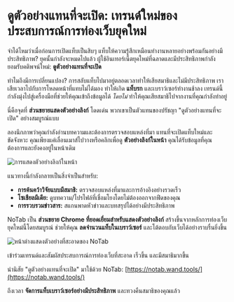 # ดูตัวอย่างแทนที่จะเปิด: เทรนด์ใหม่ของประสบการณ์การท่องเว็บยุคใหม่

จำได้ไหมว่าเมื่อก่อนการเปิดแท็บเป็นสิบๆ แท็บให้ความรู้สึกเหมือนทำงานหลายอย่างพร้อมกันอย่างมีประสิทธิภาพ? ยุคนั้นกำลังจะหมดไปแล้ว ผู้ใช้อินเทอร์เน็ตยุคใหม่ที่ฉลาดและมีประสิทธิภาพกำลังยอมรับคติพจน์ใหม่: **ดูตัวอย่างแทนที่จะเปิด**

ทำไมถึงมีการเปลี่ยนแปลง? การสลับแท็บไปมาอยู่ตลอดเวลาทำให้เสียสมาธิและไม่มีประสิทธิภาพ เราเสียเวลาไปกับการโหลดหน้าที่แทบไม่ได้มอง ทำให้เกิด **แท็บรก** และเบราว์เซอร์ทำงานช้าลง เทรนด์นี้กำลังมุ่งไปสู่เครื่องมือที่ช่วยให้คุณเข้าถึงข้อมูลได้ *โดยไม่* ทำให้คุณเสียสมาธิไปจากงานที่คุณกำลังทำอยู่

นี่คือจุดที่ **ส่วนขยายแสดงตัวอย่างลิงก์** โดดเด่น พวกเขาเป็นตัวแทนของปรัชญา "ดูตัวอย่างแทนที่จะเปิด" อย่างสมบูรณ์แบบ

ลองนึกภาพว่าคุณกำลังอ่านบทความและต้องการตรวจสอบแหล่งที่มา แทนที่จะเปิดแท็บใหม่และขัดจังหวะ คุณเพียงแค่เลื่อนเมาส์ไปวางหรือคลิกเพื่อดู **ตัวอย่างลิงก์ในหน้า** คุณได้รับข้อมูลที่คุณต้องการและยังคงอยู่ในหน้าเดิม

![การแสดงตัวอย่างลิงก์ในหน้า](images/notab1.png)

แนวทางนี้กำลังกลายเป็นสิ่งจำเป็นสำหรับ:
*   **การค้นคว้าวิจัยแบบมีสมาธิ:** ตรวจสอบแหล่งที่มาและการอ้างอิงอย่างรวดเร็ว
*   **โซเชียลมีเดีย:** ดูบทความ/โปรไฟล์ที่เชื่อมโยงโดยไม่ต้องออกจากฟีดของคุณ
*   **การรวบรวมข่าวสาร:** สแกนพาดหัวข่าวและบทสรุปได้อย่างมีประสิทธิภาพ

NoTab เป็น **ส่วนขยาย Chrome ที่ยอดเยี่ยมสำหรับแสดงตัวอย่างลิงก์** สร้างขึ้นจากหลักการท่องเว็บยุคใหม่นี้โดยสมบูรณ์ ช่วยให้คุณ **ลดจำนวนแท็บในเบราว์เซอร์** และโต้ตอบกับเว็บได้อย่างราบรื่นยิ่งขึ้น

![หน้าต่างแสดงตัวอย่างที่สะอาดของ NoTab](images/notab2.png)

เข้าร่วมเทรนด์และสัมผัสประสบการณ์การท่องเว็บที่สะอาด เร็วขึ้น และมีสมาธิมากขึ้น

นำนิสัย "ดูตัวอย่างแทนที่จะเปิด" มาใช้ด้วย NoTab: [https://notab.wand.tools/](https://notab.wand.tools/)

ถึงเวลา **จัดการแท็บเบราว์เซอร์อย่างมีประสิทธิภาพ** และทวงคืนสมาธิของคุณแล้ว
